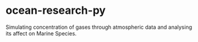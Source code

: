 # ocean-research-py
Simulating concentration of gases through atmospheric data and analysing its affect on Marine Species.
